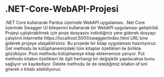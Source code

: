 # .NET-Core-WebAPI-Projesi
.NET Core kullanarak Pardus üzerinde WebAPI uygulaması.
.Net Core üzerinde Swagger UI bileşenini kullanarak bir WebAPI uygulaması geliştirildi.
Projeyi çalıştırabilmek için proje dosyasını indirdiğiniz yere giderek dosyayı çalıştırın.İnternette https://localhost:5001/swagger/index.html URL'sine giderek projeye ulaşabilirsiniz.
Bu projede bir kitap uygulaması hazırlıyoruz. Get methodu ile kütüphanemizdeki tüm kitaplar özellikleri ile birlikte gözüküyor.
Post methodu kütüphaneye kitap eklememize yarıyor.
Put methodu kitabın özellikleri ile ilgili herhangi bir değişiklik yapılacaksa bunu sağlıyor ve kaydediyor.
Delete methodu ile de istediğimiz kitabın id'sini girerek o kitabı silebiliyoruz.
